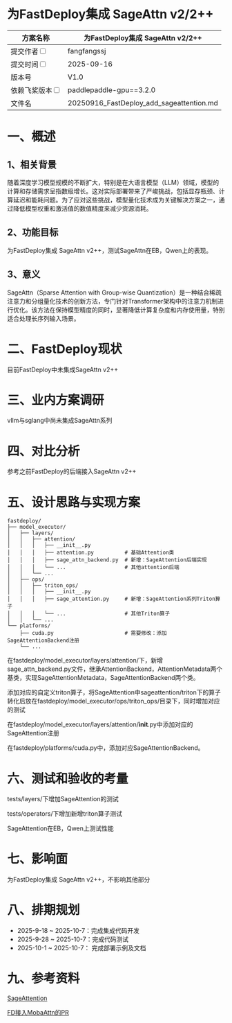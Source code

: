 # 为FastDeploy集成 SageAttn v2/2++

| 方案名称                         |  为FastDeploy集成 SageAttn v2/2++  | 
|----------------------------------------------------------|-------------------------------------------|
| 提交作者<input type="checkbox" class="rowselector hidden">   | fangfangssj                             | 
| 提交时间<input type="checkbox" class="rowselector hidden">   | 2025-09-16                              | 
| 版本号                                                      | V1.0                                      | 
| 依赖飞桨版本<input type="checkbox" class="rowselector hidden"> | paddlepaddle-gpu==3.2.0                     | 
| 文件名                                                      | 20250916_FastDeploy_add_sageattention.md<br> | 

# 一、概述
## 1、相关背景
随着深度学习模型规模的不断扩大，特别是在大语言模型（LLM）领域，模型的计算和存储需求呈指数级增长。这对实际部署带来了严峻挑战，包括显存瓶颈、计算延迟和能耗问题。为了应对这些挑战，模型量化技术成为关键解决方案之一，通过降低模型权重和激活值的数值精度来减少资源消耗。
## 2、功能目标
为FastDeploy集成 SageAttn v2++，测试SageAttn在EB，Qwen上的表现。
## 3、意义
SageAttn（Sparse Attention with Group-wise Quantization）是一种结合稀疏注意力和分组量化技术的创新方法，专门针对Transformer架构中的注意力机制进行优化。该方法在保持模型精度的同时，显著降低计算复杂度和内存使用量，特别适合处理长序列输入场景。

# 二、FastDeploy现状
目前FastDeploy中未集成SageAttn v2++

# 三、业内方案调研
vllm与sglang中尚未集成SageAttn系列

# 四、对比分析
参考之前FastDeploy的后端接入SageAttn v2++

# 五、设计思路与实现方案
```text
fastdeploy/
├── model_executor/
│   ├── layers/
│   │   ├── attention/
│   │   │   ├── __init__.py
│   │   │   ├── attention.py          # 基础Attention类
│   │   │   ├── sage_attn_backend.py  # 新增：SageAttention后端实现
│   │   │   └── ...                   # 其他attention后端
│   │   └── ...
│   ├── ops/
│   │   ├── triton_ops/
│   │   │   ├── __init__.py
│   │   │   ├── sage_attention.py     # 新增：SageAttention系列Triton算子
│   │   │   └── ...                   # 其他Triton算子
│   │   └── ...
└── platforms/
    ├── cuda.py                       # 需要修改：添加SageAttentionBackend注册
    └── ...
```

在fastdeploy/model_executor/layers/attention/下，新增sage_attn_backend.py文件，继承AttentionBackend，AttentionMetadata两个基类，实现SageAttentionMetadata，SageAttentionBackend两个类。

添加对应的自定义triton算子，将SageAttention中sageattention/triton下的算子转化后放在fastdeploy/model_executor/ops/triton_ops/目录下，同时增加对应的测试

在fastdeploy/model_executor/layers/attention/__init__.py中添加对应的SageAttention注册

在fastdeploy/platforms/cuda.py中，添加对应SageAttentionBackend。

# 六、测试和验收的考量
tests/layers/下增加SageAttention的测试

tests/operators/下增加新增triton算子测试

SageAttention在EB，Qwen上测试性能

# 七、影响面
为FastDeploy集成 SageAttn v2++，不影响其他部分

# 八、排期规划
* 2025-9-18 ~ 2025-10-7：完成集成代码开发
* 2025-9-28 ~ 2025-10-7：完成代码测试
* 2025-10-1 ~ 2025-10-7： 完成部署示例及文档

# 九、参考资料

[SageAttention](https://github.com/thu-ml/SageAttention)

[FD接入MobaAttn的PR](https://github.com/PaddlePaddle/FastDeploy/pull/3209)
